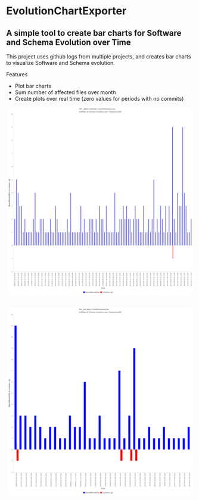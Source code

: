 # EvolutionChartExporter
## A simple tool to create bar charts for Software and Schema Evolution over Time

This project uses github logs from multiple projects, and creates bar charts to visualize Software and Schema evolution.

Features
- Plot bar charts
- Sum number of affected files over month
- Create plots over real time (zero values for periods with no commits)

![alt tag](https://github.com/FationSH/EvolutionChartExporter/blob/main/screenshot/18F__rdbms-subsetter_CommitSummary.png)
<br/><br/>

![alt tag](https://github.com/FationSH/EvolutionChartExporter/blob/main/screenshot/3ev__tev_label_CommitSummary.png)
<br/><br/>
